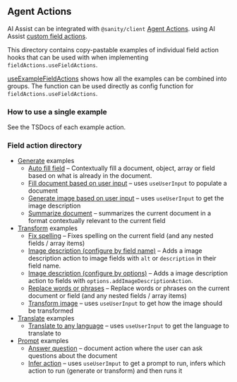 ## Agent Actions

AI Assist can be integrated with `@sanity/client` [Agent Actions](https://www.sanity.io/docs/agent-actions?ref=agent-actions).
using AI Assist [custom field actions](../../../plugin/README.md#custom-field-actions).

This directory contains copy-pastable examples of individual field action hooks that can be used with
when implementing `fieldActions.useFieldActions`.

[useExampleFieldActions](useExampleFieldActions.ts) shows how all the examples can be combined into groups. The function can be used
directly as config function for `fieldActions.useFieldActions`.

### How to use a single example

See the TSDocs of each example action.

### Field action directory

- [Generate](https://github.com/sanity-io/client?tab=readme-ov-file#generating-content) examples
  - [Auto fill field](generate/autoFill.ts) – Contextually fill a document, object, array or field based on what is already in the document.
  - [Fill document based on user input](generate/fillDocumentFromInput.ts) – uses `useUserInput` to populate a document
  - [Generate image based on user input](generate/generateImageFromInput.ts) – uses `useUserInput` to get the image description
  - [Summarize document](generate/summarizeDocument.ts) – summarizes the current document in a format contextually relevant to the current field
- [Transform](https://github.com/sanity-io/client?tab=readme-ov-file#transforming-documents) examples
  - [Fix spelling](transform/fixSpelling.ts) – Fixes spelling on the current field (and any nested fields / array items)
  - [Image description (configure by field name)](transform/imageDescriptionWithFieldName.ts) – Adds a image description action to image fields with `alt` or `description` in their field name.
  - [Image description (configure by options)](transform/imageDescriptionWithOptions.ts) – Adds a image description action to fields with `options.addImageDescriptionAction`.
  - [Replace words or phrases](transform/replacePhrase.ts) – Replace words or phrases on the current document or field (and any nested fields / array items)
  - [Transform image](transform/transformImage.ts) – uses `useUserInput` to get how the image should be transformed
- [Translate](https://github.com/sanity-io/client?tab=readme-ov-file#translating-documents) examples
  - [Translate to any language](translate/translateToAny.ts) – uses `useUserInput` to get the language to translate to
- [Prompt](https://github.com/sanity-io/client?tab=readme-ov-file#prompt-the-llm) examples
  - [Answer question](prompt/answerQuestion.tsx) – document action where the user can ask questions about the document
  - [Infer action](prompt/inferAction.ts) – uses `useUserImput` to get a prompt to run, infers which action to run (generate or transform) and then runs it
